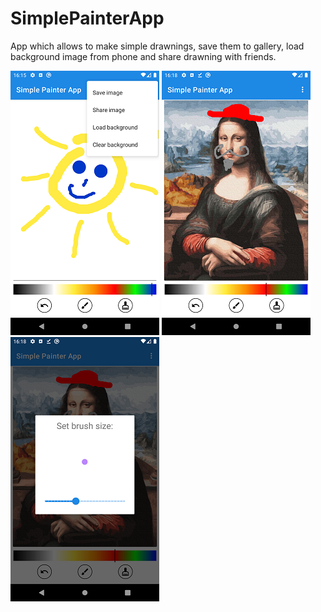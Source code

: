 # SimplePainterApp

App which allows to make simple drawnings, save them to gallery, load background image from phone and share drawning with friends.

![Screenshoto](https://github.com/pawel-hn/SimplePainterApp/blob/master/draw1.png) ![Screenshoto](https://github.com/pawel-hn/SimplePainterApp/blob/master/draw2.png) 
![Screenshoto](https://github.com/pawel-hn/SimplePainterApp/blob/master/draw3.png)
